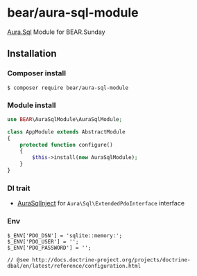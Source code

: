 # bear/aura-sql-module

[Aura.Sql](https://github.com/auraphp/Aura.Sql) Module for BEAR.Sunday

## Installation

### Composer install

    $ composer require bear/aura-sql-module
 
### Module install

```php
use BEAR\AuraSqlModule\AuraSqlModule;

class AppModule extends AbstractModule
{
    protected function configure()
    {
        $this->install(new AuraSqlModule);
    }
}

```
### DI trait

 * [AuraSqlInject](https://github.com/BEARSunday/BEAR.AuraSqlModule/blob/master/src/AuraSqlInject.php) for `Aura\Sql\ExtendedPdoInterface` interface
 
### Env

    $_ENV['PDO_DSN'] = 'sqlite::memory:';
    $_ENV['PDO_USER'] = '';
    $_ENV['PDO_PASSWORD'] = '';

    // @see http://docs.doctrine-project.org/projects/doctrine-dbal/en/latest/reference/configuration.html

 
